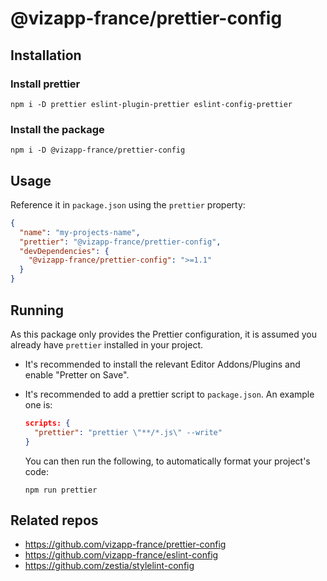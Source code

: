 # @vizapp-france/prettier-config

## Installation

### Install prettier

```
npm i -D prettier eslint-plugin-prettier eslint-config-prettier
```

### Install the package

```
npm i -D @vizapp-france/prettier-config
```

## Usage

Reference it in `package.json` using the `prettier` property:

```json
{
  "name": "my-projects-name",
  "prettier": "@vizapp-france/prettier-config",
  "devDependencies": {
    "@vizapp-france/prettier-config": ">=1.1"
  }
}
```

## Running

As this package only provides the Prettier configuration, it is assumed you
already have `prettier` installed in your project.

- It's recommended to install the relevant Editor Addons/Plugins and enable
  "Pretter on Save".

- It's recommended to add a prettier script to `package.json`. An example one
  is:

  ```json
  scripts: {
    "prettier": "prettier \"**/*.js\" --write"
  }
  ```

  You can then run the following, to automatically format your project's code:

  ```
  npm run prettier
  ```

## Related repos

- https://github.com/vizapp-france/prettier-config
- https://github.com/vizapp-france/eslint-config
- https://github.com/zestia/stylelint-config
